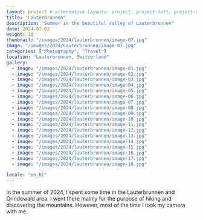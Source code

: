 ```yaml
---
layout: project # alternative layouts: project, project-left, project-right, project-top
title: "Lauterbrunnen"
description: "Summer in the beautiful valley of Lauterbrunnen"
date: 2024-07-02
weight: 10
thumbnail: "/images/2024/lauterbrunnen/image-07.jpg"
image: "/images/2024/Lauterbrunnen/image-07.jpg"
categories: ["Photography", "Travel"]
location: "Lauterbrunnen, Switserland"
gallery:
  - image: "/images/2024/lauterbrunnen/image-01.jpg"
  - image: "/images/2024/lauterbrunnen/image-02.jpg"
  - image: "/images/2024/lauterbrunnen/image-03.jpg"
  - image: "/images/2024/lauterbrunnen/image-04.jpg"
  - image: "/images/2024/lauterbrunnen/image-05.jpg"
  - image: "/images/2024/lauterbrunnen/image-06.jpg"
  - image: "/images/2024/lauterbrunnen/image-07.jpg"
  - image: "/images/2024/lauterbrunnen/image-08.jpg"
  - image: "/images/2024/lauterbrunnen/image-09.jpg"
  - image: "/images/2024/lauterbrunnen/image-10.jpg"
  - image: "/images/2024/lauterbrunnen/image-11.jpg"
  - image: "/images/2024/lauterbrunnen/image-12.jpg"
  - image: "/images/2024/lauterbrunnen/image-13.jpg"
  - image: "/images/2024/lauterbrunnen/image-14.jpg"
  - image: "/images/2024/lauterbrunnen/image-15.jpg"
  - image: "/images/2024/lauterbrunnen/image-16.jpg"
  - image: "/images/2024/lauterbrunnen/image-17.jpg"
  - image: "/images/2024/lauterbrunnen/image-18.jpg"

locale: "en_BE"
---
```

In the summer of 2024, I spent some time in the Lauterbrunnen and Grindewald area. I went there mainly for the purpose of hiking and discovering the mountains. However, most of the time I took my camera with me.